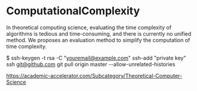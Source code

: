 # ComputationalComplexity
In theoretical computing science, evaluating the time complexity of algorithms is tedious and time-consuming, and there is currently no unified method. We proposes an evaluation method to simplify the computation of time complexity.


$ ssh-keygen -t rsa -C "youremail@example.com"
ssh-add "private key"
ssh git@github.com
git pull origin master --allow-unrelated-histories

https://academic-accelerator.com/Subcategory/Theoretical-Computer-Science
